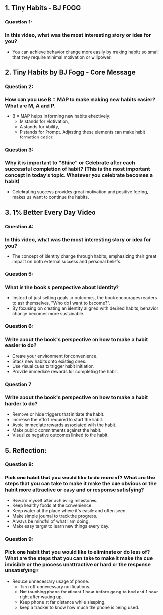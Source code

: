 ## 1. Tiny Habits - BJ FOGG
### Question 1:
### In this video, what was the most interesting story or idea for you?
- You can achieve behavior change more easily by making habits so small that they require minimal motivation or willpower.

## 2.  Tiny Habits by BJ Fogg - Core Message
### Question 2:
### How can you use B = MAP to make making new habits easier? What are M, A and P.
- B = MAP helps in forming new habits effectively:
    - M stands for Motivation,
    - A stands for Ability,
    - P stands for Prompt. Adjusting these elements can make habit formation easier.

### Question 3:
### Why it is important to "Shine" or Celebrate after each successful completion of habit? (This is the most important concept in today's topic. Whatever you celebrate becomes a habit)
- Celebrating success provides great motivation and positive feeling, makes us want to continue the habits.

## 3. 1% Better Every Day Video
### Question 4:
### In this video, what was the most interesting story or idea for you?
- The concept of identity change through habits, emphasizing their great impact on both external success and personal beliefs.

### Question 5:
### What is the book's perspective about Identity?
- Instead of just setting goals or outcomes, the book encourages readers to ask themselves, "Who do I want to become?". 
- By focusing on creating an identity aligned with desired habits, behavior change becomes more sustainable.

### Question 6:
### Write about the book's perspective on how to make a habit easier to do?
- Create your environment for convenience.
- Stack new habits onto existing ones.
- Use visual cues to trigger habit initiation.
- Provide immediate rewards for completing the habit.

### Question 7
### Write about the book's perspective on how to make a habit harder to do?
- Remove or hide triggers that initiate the habit.
- Increase the effort required to start the habit.
- Avoid immediate rewards associated with the habit.
- Make public commitments against the habit.
- Visualize negative outcomes linked to the habit.

## 5. Reflection:
### Question 8:
### Pick one habit that you would like to do more of? What are the steps that you can take to make it make the cue obvious or the habit more attractive or easy and or response satisfying?
- Reward myself after achieving milestones.
- Keep healthy foods at the convenience.
- Keep water at the place where it's easily and often seen.
- Make simple journal to track the progress.
- Always be mindful of what I am doing.
- Make easy target to learn new things every day.

### Question 9:
### Pick one habit that you would like to eliminate or do less of? What are the steps that you can take to make it make the cue invisible or the process unattractive or hard or the response unsatisfying?
- Reduce unnecessary usage of phone.
    - Turn off unnecessary notifications.
    - Not touching phone for atleast 1 hour before going to bed and 1 hour right after waking up.
    - Keep phone at far distance while sleeping.
    - keep a tracker to know how much the phone is being used.


